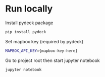 # Run locally

Install pydeck package

```sh
pip install pydeck
```

Set mapbox key (required by pydeck)

```sh
MAPBOX_API_KEY={mapbox-key-here}
```

Go to project root then start jupyter notebook

```sh
jupyter notebook
```
